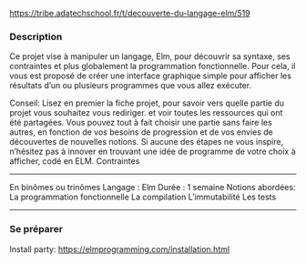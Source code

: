https://tribe.adatechschool.fr/t/decouverte-du-langage-elm/519

### Description

Ce projet vise à manipuler un langage, Elm, pour découvrir sa syntaxe, ses contraintes et plus globalement la programmation fonctionnelle. Pour cela, il vous est proposé de créer une interface graphique simple pour afficher les résultats d’un ou plusieurs programmes que vous allez exécuter.

Conseil: Lisez en premier la fiche projet, pour savoir vers quelle partie du projet vous souhaitez vous rediriger. et voir toutes les ressources qui ont été partagées. Vous pouvez tout à fait choisir une partie sans faire les autres, en fonction de vos besoins de progression et de vos envies de découvertes de nouvelles notions. Si aucune des étapes ne vous inspire, n’hésitez pas à innover en trouvant une idée de programme de votre choix à afficher, codé en ELM.
Contraintes

---------------
En binômes ou trinômes
Langage : Elm
Durée : 1 semaine
Notions abordées:
La programmation fonctionnelle
La compilation
L’immutabilité
Les tests

----------------
### Se préparer

Install party: https://elmprogramming.com/installation.html
